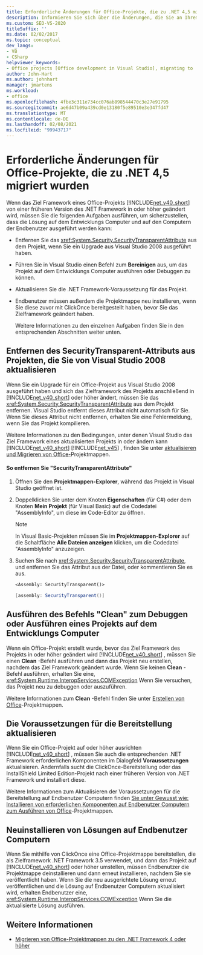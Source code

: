 ```yaml
---
title: Erforderliche Änderungen für Office-Projekte, die zu .NET 4,5 migriert wurden
description: Informieren Sie sich über die Änderungen, die Sie an Ihrem Projekt vornehmen müssen, wenn das Ziel Framework von einer früheren Version des .NET Framework in .NET Framework 4 oder höher geändert wird.
ms.custom: SEO-VS-2020
titleSuffix: ''
ms.date: 02/02/2017
ms.topic: conceptual
dev_langs:
- VB
- CSharp
helpviewer_keywords:
- Office projects [Office development in Visual Studio], migrating to .NET Framework 4
author: John-Hart
ms.author: johnhart
manager: jmartens
ms.workload:
- office
ms.openlocfilehash: 4fbe3c311e734cc076ab898544470c3e27e91795
ms.sourcegitcommit: ae6d47b09a439cd0e13180f5e89510e3e347fd47
ms.translationtype: MT
ms.contentlocale: de-DE
ms.lasthandoff: 02/08/2021
ms.locfileid: "99943717"
---
```

# <a name="changes-required-for-office-projects-migrated-to-net-45"></a>Erforderliche Änderungen für Office-Projekte, die zu .NET 4,5 migriert wurden

  Wenn das Ziel Framework eines Office-Projekts [!INCLUDE[net_v40_short](../sharepoint/includes/net-v40-short-md.md)] von einer früheren Version des .NET Framework in oder höher geändert wird, müssen Sie die folgenden Aufgaben ausführen, um sicherzustellen, dass die Lösung auf dem Entwicklungs Computer und auf den Computern der Endbenutzer ausgeführt werden kann:

- Entfernen Sie das <xref:System.Security.SecurityTransparentAttribute> aus dem Projekt, wenn Sie ein Upgrade aus Visual Studio 2008 ausgeführt haben.

- Führen Sie in Visual Studio einen Befehl zum **Bereinigen** aus, um das Projekt auf dem Entwicklungs Computer ausführen oder Debuggen zu können.

- Aktualisieren Sie die .NET Framework-Voraussetzung für das Projekt.

- Endbenutzer müssen außerdem die Projektmappe neu installieren, wenn Sie diese zuvor mit ClickOnce bereitgestellt haben, bevor Sie das Zielframework geändert haben.

  Weitere Informationen zu den einzelnen Aufgaben finden Sie in den entsprechenden Abschnitten weiter unten.

## <a name="remove-the-securitytransparent-attribute-from-projects-that-you-upgrade-from-visual-studio-2008"></a>Entfernen des SecurityTransparent-Attributs aus Projekten, die Sie von Visual Studio 2008 aktualisieren
 Wenn Sie ein Upgrade für ein Office-Projekt aus Visual Studio 2008 ausgeführt haben und sich das Zielframework des Projekts anschließend in [!INCLUDE[net_v40_short](../sharepoint/includes/net-v40-short-md.md)] oder höher ändert, müssen Sie das <xref:System.Security.SecurityTransparentAttribute> aus dem Projekt entfernen. Visual Studio entfernt dieses Attribut nicht automatisch für Sie. Wenn Sie dieses Attribut nicht entfernen, erhalten Sie eine Fehlermeldung, wenn Sie das Projekt kompilieren.

 Weitere Informationen zu den Bedingungen, unter denen Visual Studio das Ziel Framework eines aktualisierten Projekts in oder ändern kann [!INCLUDE[net_v40_short](../sharepoint/includes/net-v40-short-md.md)] [!INCLUDE[net_v45](../vsto/includes/net-v45-md.md)] , finden Sie unter [aktualisieren und Migrieren von Office-](../vsto/upgrading-and-migrating-office-solutions.md)Projektmappen.

#### <a name="to-remove-the-securitytransparentattribute"></a>So entfernen Sie "SecurityTransparentAttribute"

1. Öffnen Sie den **Projektmappen-Explorer**, während das Projekt in Visual Studio geöffnet ist.

2. Doppelklicken Sie unter dem Knoten **Eigenschaften** (für C#) oder dem Knoten **Mein Projekt** (für Visual Basic) auf die Codedatei "AssemblyInfo", um diese im Code-Editor zu öffnen.

    > [!NOTE]
    > In Visual Basic-Projekten müssen Sie im **Projektmappen-Explorer** auf die Schaltfläche **Alle Dateien anzeigen** klicken, um die Codedatei "AssemblyInfo" anzuzeigen.

3. Suchen Sie nach <xref:System.Security.SecurityTransparentAttribute>, und entfernen Sie das Attribut aus der Datei, oder kommentieren Sie es aus.

    ```vb
    <Assembly: SecurityTransparent()>
    ```

    ```csharp
    [assembly: SecurityTransparent()]
    ```

## <a name="perform-the-clean-command-to-debug-or-run-a-project-on-the-development-computer"></a>Ausführen des Befehls "Clean" zum Debuggen oder Ausführen eines Projekts auf dem Entwicklungs Computer
 Wenn ein Office-Projekt erstellt wurde, bevor das Ziel Framework des Projekts in oder höher geändert wird [!INCLUDE[net_v40_short](../sharepoint/includes/net-v40-short-md.md)] , müssen Sie einen **Clean** -Befehl ausführen und dann das Projekt neu erstellen, nachdem das Ziel Framework geändert wurde. Wenn Sie keinen **Clean** -Befehl ausführen, erhalten Sie eine, <xref:System.Runtime.InteropServices.COMException> Wenn Sie versuchen, das Projekt neu zu debuggen oder auszuführen.

 Weitere Informationen zum **Clean** -Befehl finden Sie unter [Erstellen von Office](../vsto/building-office-solutions.md)-Projektmappen.

## <a name="update-the-prerequisites-for-deployment"></a>Die Voraussetzungen für die Bereitstellung aktualisieren
 Wenn Sie ein Office-Projekt auf oder höher ausrichten [!INCLUDE[net_v40_short](../sharepoint/includes/net-v40-short-md.md)] , müssen Sie auch die entsprechenden .NET Framework erforderlichen Komponenten im Dialogfeld **Voraussetzungen** aktualisieren. Andernfalls sucht die ClickOnce-Bereitstellung oder das InstallShield Limited Edition-Projekt nach einer früheren Version von .NET Framework und installiert diese.

 Weitere Informationen zum Aktualisieren der Voraussetzungen für die Bereitstellung auf Endbenutzer Computern finden [Sie unter Gewusst wie: Installieren von erforderlichen Komponenten auf Endbenutzer Computern zum Ausführen von Office](/previous-versions/bb608608(v=vs.110))-Projektmappen.

## <a name="reinstall-solutions-on-end-user-computers"></a>Neuinstallieren von Lösungen auf Endbenutzer Computern
 Wenn Sie mithilfe von ClickOnce eine Office-Projektmappe bereitstellen, die als Zielframework .NET Framework 3.5 verwendet, und dann das Projekt auf [!INCLUDE[net_v40_short](../sharepoint/includes/net-v40-short-md.md)] oder höher umstellen, müssen Endbenutzer die Projektmappe deinstallieren und dann erneut installieren, nachdem Sie sie veröffentlicht haben. Wenn Sie die neu ausgerichtete Lösung erneut veröffentlichen und die Lösung auf Endbenutzer Computern aktualisiert wird, erhalten Endbenutzer eine, <xref:System.Runtime.InteropServices.COMException> Wenn Sie die aktualisierte Lösung ausführen.

## <a name="see-also"></a>Weitere Informationen
- [Migrieren von Office-Projektmappen zu den .NET Framework 4 oder höher](../vsto/migrating-office-solutions-to-the-dotnet-framework-4-or-later.md)